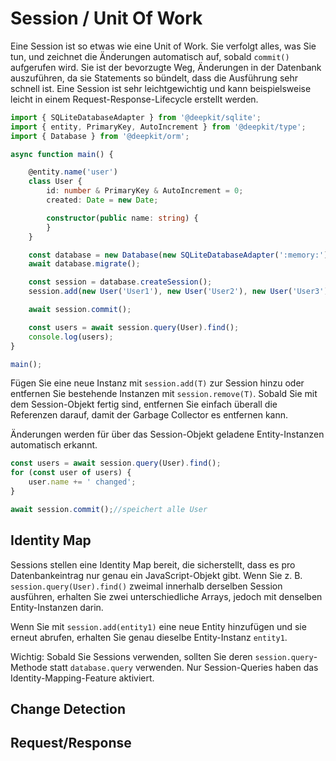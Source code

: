# Session / Unit Of Work

Eine Session ist so etwas wie eine Unit of Work. Sie verfolgt alles, was Sie tun, und zeichnet die Änderungen automatisch auf, sobald `commit()` aufgerufen wird. Sie ist der bevorzugte Weg, Änderungen in der Datenbank auszuführen, da sie Statements so bündelt, dass die Ausführung sehr schnell ist. Eine Session ist sehr leichtgewichtig und kann beispielsweise leicht in einem Request-Response-Lifecycle erstellt werden.

```typescript
import { SQLiteDatabaseAdapter } from '@deepkit/sqlite';
import { entity, PrimaryKey, AutoIncrement } from '@deepkit/type';
import { Database } from '@deepkit/orm';

async function main() {

    @entity.name('user')
    class User {
        id: number & PrimaryKey & AutoIncrement = 0;
        created: Date = new Date;

        constructor(public name: string) {
        }
    }

    const database = new Database(new SQLiteDatabaseAdapter(':memory:'), [User]);
    await database.migrate();

    const session = database.createSession();
    session.add(new User('User1'), new User('User2'), new User('User3'));

    await session.commit();

    const users = await session.query(User).find();
    console.log(users);
}

main();
```

Fügen Sie eine neue Instanz mit `session.add(T)` zur Session hinzu oder entfernen Sie bestehende Instanzen mit `session.remove(T)`. Sobald Sie mit dem Session-Objekt fertig sind, entfernen Sie einfach überall die Referenzen darauf, damit der Garbage Collector es entfernen kann.

Änderungen werden für über das Session-Objekt geladene Entity-Instanzen automatisch erkannt.

```typescript
const users = await session.query(User).find();
for (const user of users) {
    user.name += ' changed';
}

await session.commit();//speichert alle User
```

## Identity Map

Sessions stellen eine Identity Map bereit, die sicherstellt, dass es pro Datenbankeintrag nur genau ein JavaScript-Objekt gibt. Wenn Sie z. B. `session.query(User).find()` zweimal innerhalb derselben Session ausführen, erhalten Sie zwei unterschiedliche Arrays, jedoch mit denselben Entity-Instanzen darin.

Wenn Sie mit `session.add(entity1)` eine neue Entity hinzufügen und sie erneut abrufen, erhalten Sie genau dieselbe Entity-Instanz `entity1`.

Wichtig: Sobald Sie Sessions verwenden, sollten Sie deren `session.query`-Methode statt `database.query` verwenden. Nur Session-Queries haben das Identity-Mapping-Feature aktiviert.

## Change Detection

## Request/Response